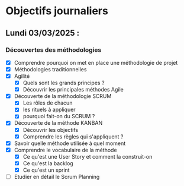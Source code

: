 # Objectifs journaliers

## Lundi 03/03/2025 :

### Découvertes des méthodologies

- [X] Comprendre pourquoi on met en place une méthodologie de projet
- [X] Méthodologies traditionnelles
- [X] Agilité
  - [X] Quels sont les grands principes ?
  - [X] Découvrir les principales méthodes Agile
- [X] Découverte de la méthodologie SCRUM
  - [X] Les rôles de chacun
  - [X] les rituels à appliquer
  - [X] pourquoi fait-on du SCRUM ?
- [X] Découverte de la méthode KANBAN
  - [X] Découvrir les objectifs
  - [X] Comprendre les règles qui s'appliquent ?
- [X] Savoir quelle méthode utilisée à quel moment
- [X] Comprendre le vocabulaire de la méthode
  - [X] Ce qu'est une User Story et comment la construit-on
  - [X] Ce qu'est la backlog
  - [X] Ce qu'est un sprint
- [ ] Etudier en détail le Scrum Planning
